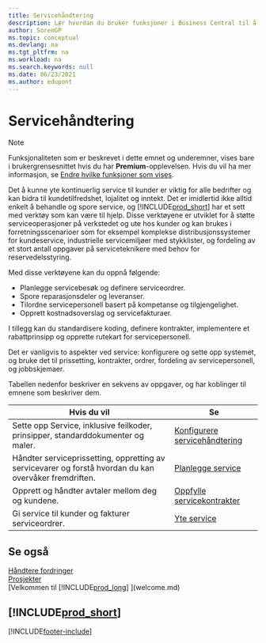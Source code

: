 ```yaml
---
title: Servicehåndtering
description: Lær hvordan du bruker funksjoner i Business Central til å administrere og spore tjenester som støtter verksted- og feltserviceoperasjoner.
author: SorenGP
ms.topic: conceptual
ms.devlang: na
ms.tgt_pltfrm: na
ms.workload: na
ms.search.keywords: null
ms.date: 06/23/2021
ms.author: edupont
---
```

# <a name="service-management" />Servicehåndtering
> [!NOTE]
> Funksjonaliteten som er beskrevet i dette emnet og underemner, vises bare i brukergrensesnittet hvis du har **Premium**-opplevelsen. Hvis du vil ha mer informasjon, se [Endre hvilke funksjoner som vises](ui-experiences.md).

Det å kunne yte kontinuerlig service til kunder er viktig for alle bedrifter og kan bidra til kundetilfredshet, lojalitet og inntekt. Det er imidlertid ikke alltid enkelt å behandle og spore service, og [!INCLUDE[prod_short](includes/prod_short.md)] har et sett med verktøy som kan være til hjelp. Disse verktøyene er utviklet for å støtte serviceoperasjoner på verkstedet og ute hos kunder og kan brukes i forretningsscenarioer som for eksempel komplekse distribusjonssystemer for kundeservice, industrielle servicemiljøer med stykklister, og fordeling av et stort antall oppgaver på serviceteknikere med behov for reservedelsstyring.  

 Med disse verktøyene kan du oppnå følgende:  

* Planlegge servicebesøk og definere serviceordrer.  
* Spore reparasjonsdeler og leveranser.  
* Tilordne servicepersonell basert på kompetanse og tilgjengelighet.  
* Opprett kostnadsoverslag og servicefakturaer.  

I tillegg kan du standardisere koding, definere kontrakter, implementere et rabattprinsipp og opprette rutekart for servicepersonell.  

Det er vanligvis to aspekter ved service: konfigurere og sette opp systemet, og bruke det til prissetting, kontrakter, ordrer, fordeling av servicepersonell, og jobbskjemaer.  

Tabellen nedenfor beskriver en sekvens av oppgaver, og har koblinger til emnene som beskriver dem.   

|**Hvis du vil**|**Se**|  
|------------|-------------|  
|Sette opp Service, inklusive feilkoder, prinsipper, standarddokumenter og maler.|[Konfigurere servicehåndtering](service-setup-service.md)|  
|Håndter serviceprissetting, oppretting av servicevarer og forstå hvordan du kan overvåker fremdriften.|[Planlegge service](service-plan-service.md)|  
|Opprett og håndter avtaler mellom deg og kundene.|[Oppfylle servicekontrakter](service-fulfill-service-contracts.md)|  
|Gi service til kunder og fakturer serviceordrer.|[Yte service](service-deliver-service.md)|  

## <a name="see-also" />Se også
[Håndtere fordringer](receivables-manage-receivables.md)   
[Prosjekter](projects-how-create-jobs.md)   
[Velkommen til [!INCLUDE[prod_long](includes/prod_long.md)] ](welcome.md)

## [!INCLUDE[prod_short](includes/free_trial_md.md)]  


[!INCLUDE[footer-include](includes/footer-banner.md)]
